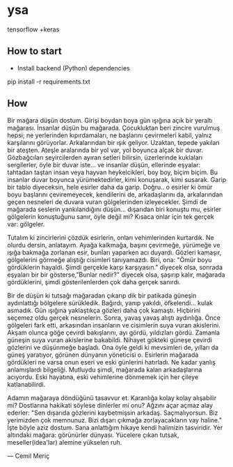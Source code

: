# ysa
tensorflow +keras


## How to start
- Install backend (Python) dependencies
 
pip install -r requirements.txt
 



## How 

Bir mağara düşün dostum. Girişi boydan boya gün ışığına açık bir yeraltı mağarası. İnsanlar düşün bu mağarada. Çocukluktan beri zincire vurulmuş hepsi; ne yerlerinden kıpırdamaları, ne başlarını çevirmeleri kabil, yalnız karşılarını görüyorlar. Arkalarından bir ışık geliyor. Uzaktan, tepede yakılan bir ateşten. Ateşle aralarında bir yol var, yol boyunca alçak bir duvar. Gözbağcıları seyircilerden ayıran setleri bilirsin, üzerlerinde kuklaları sergilerler, öyle bir duvar iste... ve insanlar düşün, ellerinde eşyalar: tahtadan taştan insan veya hayvan heykelcikleri, boy boy, biçim biçim. Bu insanlar duvar boyunca yürümektedirler, kimi konuşarak, kimi susarak. Garip bir tablo diyeceksin, hele esirler daha da garip. Doğru.. o esirler ki ömür boyu başlarını çeviremeyecek, kendilerini de, arkadaşlarını da, arkalarından geçen nesneleri de duvara vuran gölgelerinden izleyecekler. Şimdi de mağarada seslerin yankılandığını düşün... dışarıdan biri konuştu mu, esirler gölgelerin konuştuğunu sanır, öyle değil mi? Kısaca onlar için tek gerçek var: gölgeler.

Tutalım ki zincirlerini çözdük esirlerin, onları vehimlerinden kurtardık. Ne olurdu dersin, anlatayım. Ayağa kalkmağa, başını çevirmeğe, yürümeğe ve ışığa bakmağa zorlanan esir, bunları yaparken acı duyardı. Gözleri kamaşır, gölgelerini görmeğe alıştığı cisimleri tanıyamazdı. Biri, ona: "Ömür boyu gördüklerin hayaldi. Şimdi gerçekle karşı karşıyasın." diyecek olsa, sonrada eşyaları bir bir gösterse,"Bunlar nedir?" diyecek olsa, şaşırıp kalır, mağarada gördüklerini, şimdi gösterilenlerden çok daha gerçek sanırdı.

Bir de düşün ki tutsağı mağaradan çıkarıp dik bir patikada güneşin aydınlattığı bölgelere sürükledik. Bağırdı, yanıp yakıldı, öfkelendi... kulak asmadık. Gün ışığına yaklaştıkça gözleri daha çok kamaştı. Hiçbirini seçemez oldu gerçek nesnelerin. Sonra, yavaş yavaş alıştı aydınlığa. Önce gölgeleri fark etti, arkasından insanların ve cisimlerin suya vuran akislerini. Akşam olunca göğe çevirdi bakışlarını, ayı gördü, yıldızları gördü. Zamanla güneşin suya vuran akislerine bakabildi. Nihayet gökteki güneşe çevirdi gözlerini ve düşünmeğe başladı. Ona öyle geldi ki mevsimleri de, yılları da güneş yaratıyor, görünen dünyanın yöneticisi o. Esirlerin mağarada gördükleri ne varsa onun eseri ve eski günlerini hatırladı. Ne kadar yanlış anlamışlardı bilgeliği. Mutluydu şimdi, mağarada kalan arkadaşlarına acıyordu. Eski hayatına, eski vehimlerine dönmemek için her çileye katlanabilirdi.

Adamın mağaraya döndüğünü tasavvur et. Karanlığa kolay kolay alışabilir mi? Dostlarına hakikati söylese dinlerler mi onu? Ağzını açar açmaz alay ederler: "Sen dışarıda gözlerini kaybetmişsin arkadaş. Saçmalıyorsun. Biz yerimizden çok memnunuz. Bizi dışarı çıkmağa zorlayacakların vay haline." İşte böyle aziz dostum. Sana anlattığım hikaye kendi halimizin tasviridir. Yer altındaki mağara: görünürler dünyası. Yücelere çıkan tutsak, meseller(idea'lar) alemine yükselen ruh.

― Cemil Meriç 